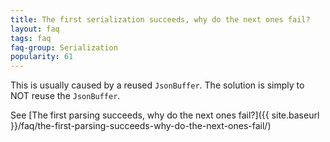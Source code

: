 ```yaml
---
title: The first serialization succeeds, why do the next ones fail?
layout: faq
tags: faq
faq-group: Serialization
popularity: 61
---
```


This is usually caused by a reused `JsonBuffer`.
The solution is simply to NOT reuse the `JsonBuffer`.

See [The first parsing succeeds, why do the next ones fail?]({{ site.baseurl }}/faq/the-first-parsing-succeeds-why-do-the-next-ones-fail/)
